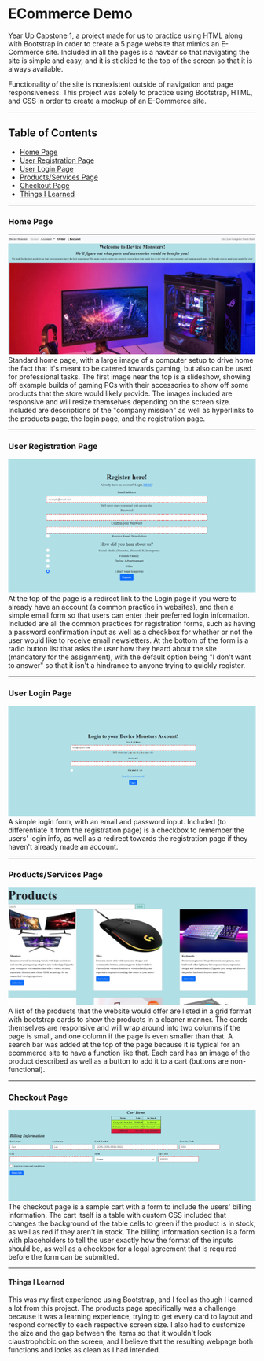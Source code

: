 # ECommerce Demo
Year Up Capstone 1, a project made for us to practice using HTML along with Bootstrap in order to create a 5 page website that mimics an E-Commerce site. Included in all the pages is a navbar so that navigating the site is simple and easy, and it is stickied to the top of the screen so that it is always available. 

Functionality of the site is nonexistent outside of navigation and page responsiveness. This project was solely to practice using Bootstrap, HTML, and CSS in order to create a mockup of an E-Commerce site.
***
## Table of Contents
* [Home Page](#home-page)
* [User Registration Page](#user-registration-page)
* [User Login Page](#user-login-page)
* [Products/Services Page](#productsservices-page)
* [Checkout Page](#checkout-page)
* [Things I Learned](#things-i-learned)

***
### Home Page
![Home Page](/images/DeviceMonstersHome.jpg)
Standard home page, with a large image of a computer setup to drive home the fact that it's meant to be catered towards gaming, but also can be used for professional tasks. The first image near the top is a slideshow, showing off example builds of gaming PCs with their accessories to show off some products that the store would likely provide. The images included are responsive and will resize themselves depending on the screen size. Included are descriptions of the "company mission" as well as hyperlinks to the products page, the login page, and the registration page.

***
### User Registration Page
![User Registration Page](/images/DeviceMonstersRegister.png)
At the top of the page is a redirect link to the Login page if you were to already have an account (a common practice in websites), and then a simple email form so that users can enter their preferred login information. Included are all the common practices for registration forms, such as having a password confirmation input as well as a checkbox for whether or not the user would like to receive email newsletters. At the bottom of the form is a radio button list that asks the user how they heard about the site (mandatory for the assignment), with the default option being "I don't want to answer" so that it isn't a hindrance to anyone trying to quickly register.

***

### User Login Page
![User Login Page](/images/DeviceMonstersLogin.png)
A simple login form, with an email and password input. Included (to differentiate it from the registration page) is a checkbox to remember the users' login info, as well as a redirect towards the registration page if they haven't already made an account.

***
### Products/Services Page
![Products and Services Page](/images/DeviceMonstersProducts.jpg)
A list of the products that the website would offer are listed in a grid format with bootstrap cards to show the products in a cleaner manner.
The cards themselves are responsive and will wrap around into two columns if the page is small, and one column if the page is even smaller than that. A search bar was added at the top of the page because it is typical for an ecommerce site to have a function like that. Each card has an image of the product described as well as a button to add it to a cart (buttons are non-functional).
***

### Checkout Page
![Checkout Page](/images/DeviceMonstersCheckout.png)
The checkout page is a sample cart with a form to include the users' billing information. The cart itself is a table with custom CSS included that changes the background of the table cells to green if the product is in stock, as well as red if they aren't in stock. The billing information section is a form with placeholders to tell the user exactly how the format of the inputs should be, as well as a checkbox for a legal agreement that is required before the form can be submitted.

***
#### Things I Learned
This was my first experience using Bootstrap, and I feel as though I learned a lot from this project. The products page specifically was a challenge because it was a learning experience, trying to get every card to layout and respond correctly to each respective screen size. I also had to customize the size and the gap between the items so that it wouldn't look claustrophobic on the screen, and I believe that the resulting webpage both functions and looks as clean as I had intended.